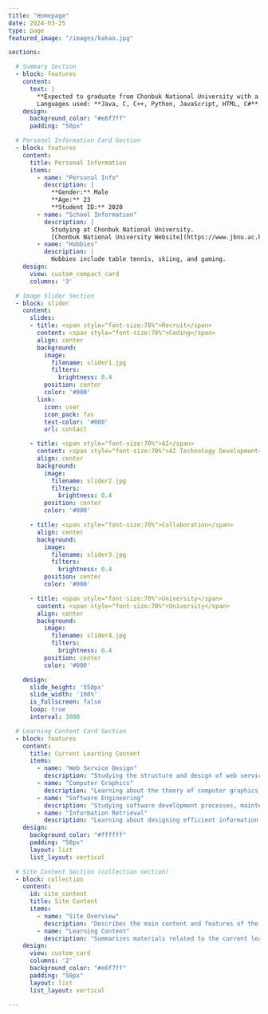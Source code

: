 ```yaml
---
title: "Homepage"
date: 2024-03-25
type: page
featured_image: "/images/kakao.jpg"

sections:

  # Summary Section
  - block: features
    content:
      text: |
        **Expected to graduate from Chonbuk National University with a major in Computer Science**  
        Languages used: **Java, C, C++, Python, JavaScript, HTML, C#**
    design:
      background_color: "#e6f7ff"
      padding: "50px"

  # Personal Information Card Section
  - block: features
    content:
      title: Personal Information
      items:
        - name: "Personal Info"
          description: |
            **Gender:** Male  
            **Age:** 23  
            **Student ID:** 2020
        - name: "School Information"
          description: |
            Studying at Chonbuk National University.  
            [Chonbuk National University Website](https://www.jbnu.ac.kr/kor/)
        - name: "Hobbies"
          description: |
            Hobbies include table tennis, skiing, and gaming.
    design:
      view: custom_compact_card
      columns: '3'

  # Image Slider Section
  - block: slider
    content:
      slides:
      - title: <span style="font-size:70%">Recruit</span>
        content: <span style="font-size:70%">Coding</span>
        align: center
        background:
          image:
            filename: slider1.jpg
            filters:
              brightness: 0.4
          position: center
          color: '#000'
        link:
          icon: user
          icon_pack: fas
          text-color: '#000'
          url: contact

      - title: <span style="font-size:70%">AI</span>
        content: <span style="font-size:70%">AI Technology Development</span>
        align: center
        background:
          image:
            filename: slider2.jpg
            filters:
              brightness: 0.4
          position: center
          color: '#000'

      - title: <span style="font-size:70%">Collaboration</span>
        align: center
        background:
          image:
            filename: slider3.jpg
            filters:
              brightness: 0.4
          position: center
          color: '#000'

      - title: <span style="font-size:70%">University</span>
        content: <span style="font-size:70%">University</span>
        align: center
        background:
          image:
            filename: slider4.jpg
            filters:
              brightness: 0.4
          position: center
          color: '#000'

    design:
      slide_height: '550px'
      slide_width: '100%'
      is_fullscreen: false
      loop: true
      interval: 3000

  # Learning Content Card Section
  - block: features
    content:
      title: Current Learning Content
      items:
        - name: "Web Service Design"
          description: "Studying the structure and design of web services, including system architecture."
        - name: "Computer Graphics"
          description: "Learning about the theory of computer graphics, including 3D modeling and rendering techniques."
        - name: "Software Engineering"
          description: "Studying software development processes, maintenance, and project management methodologies."
        - name: "Information Retrieval"
          description: "Learning about designing efficient information retrieval systems and related algorithms."
    design:
      background_color: "#ffffff"
      padding: "50px"
      layout: list
      list_layout: vertical

  # Site Content Section (collection section)
  - block: collection
    content:
      id: site_content
      title: Site Content
      items:
        - name: "Site Overview"
          description: "Describes the main content and features of the site."
        - name: "Learning Content"
          description: "Summarizes materials related to the current learning process."
    design:
      view: custom_card
      columns: '2'
      background_color: "#e6f7ff"
      padding: "50px"
      layout: list
      list_layout: vertical

---
```


